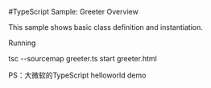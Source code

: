 #TypeScript Sample: Greeter
Overview

This sample shows basic class definition and instantiation.

Running

tsc --sourcemap greeter.ts
start greeter.html

PS：大微软的TypeScript helloworld demo
